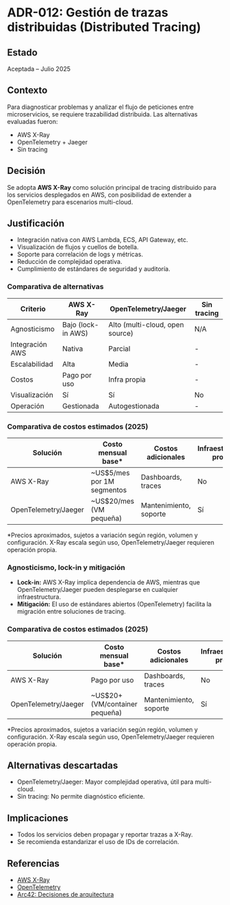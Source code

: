 # ADR-012: Gestión de trazas distribuidas (Distributed Tracing)

## Estado

Aceptada – Julio 2025

## Contexto

Para diagnosticar problemas y analizar el flujo de peticiones entre microservicios, se requiere trazabilidad distribuida. Las alternativas evaluadas fueron:

- AWS X-Ray
- OpenTelemetry + Jaeger
- Sin tracing

## Decisión

Se adopta **AWS X-Ray** como solución principal de tracing distribuido para los servicios desplegados en AWS, con posibilidad de extender a OpenTelemetry para escenarios multi-cloud.

## Justificación
- Integración nativa con AWS Lambda, ECS, API Gateway, etc.
- Visualización de flujos y cuellos de botella.
- Soporte para correlación de logs y métricas.
- Reducción de complejidad operativa.
- Cumplimiento de estándares de seguridad y auditoría.


### Comparativa de alternativas

| Criterio                | AWS X-Ray | OpenTelemetry/Jaeger | Sin tracing |
|------------------------|-----------|----------------------|-------------|
| Agnosticismo           | Bajo (lock-in AWS) | Alto (multi-cloud, open source) | N/A         |
| Integración AWS        | Nativa    | Parcial              | -           |
| Escalabilidad          | Alta      | Media                | -           |
| Costos                 | Pago por uso | Infra propia        | -           |
| Visualización          | Sí        | Sí                   | No          |
| Operación              | Gestionada| Autogestionada       | -           |

### Comparativa de costos estimados (2025)

| Solución        | Costo mensual base* | Costos adicionales | Infraestructura propia |
|-----------------|---------------------|--------------------|-----------------------|
| AWS X-Ray       | ~US$5/mes por 1M segmentos | Dashboards, traces | No                    |
| OpenTelemetry/Jaeger | ~US$20/mes (VM pequeña) | Mantenimiento, soporte | Sí                    |

*Precios aproximados, sujetos a variación según región, volumen y configuración. X-Ray escala según uso, OpenTelemetry/Jaeger requieren operación propia.

### Agnosticismo, lock-in y mitigación

- **Lock-in:** AWS X-Ray implica dependencia de AWS, mientras que OpenTelemetry/Jaeger pueden desplegarse en cualquier infraestructura.
- **Mitigación:** El uso de estándares abiertos (OpenTelemetry) facilita la migración entre soluciones de tracing.

### Comparativa de costos estimados (2025)

| Solución        | Costo mensual base* | Costos adicionales | Infraestructura propia |
|-----------------|---------------------|--------------------|-----------------------|
| AWS X-Ray       | Pago por uso        | Dashboards, traces | No                    |
| OpenTelemetry/Jaeger | ~US$20+ (VM/container pequeña) | Mantenimiento, soporte | Sí                    |

*Precios aproximados, sujetos a variación según región, volumen y configuración. X-Ray escala según uso, OpenTelemetry/Jaeger requieren operación propia.

## Alternativas descartadas
- OpenTelemetry/Jaeger: Mayor complejidad operativa, útil para multi-cloud.
- Sin tracing: No permite diagnóstico eficiente.

## Implicaciones
- Todos los servicios deben propagar y reportar trazas a X-Ray.
- Se recomienda estandarizar el uso de IDs de correlación.

## Referencias
- [AWS X-Ray](https://aws.amazon.com/xray/)
- [OpenTelemetry](https://opentelemetry.io/)
- [Arc42: Decisiones de arquitectura](https://arc42.org/decision/)
